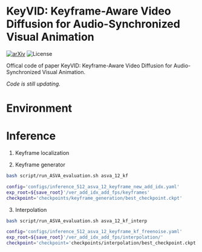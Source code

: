 # KeyVID: Keyframe-Aware Video Diffusion for Audio-Synchronized Visual Animation

[![arXiv](https://img.shields.io/badge/arXiv-2504.09656-b31b1b.svg)](https://arxiv.org/pdf/2504.09656) ![License](https://img.shields.io/github/license/XingruiWang/SuperCLEVR-Physics)

Offical code of paper KeyVID: Keyframe-Aware Video Diffusion for Audio-Synchronized Visual Animation.

*Code is still updating.*

# Environment


# Inference

1. Keyframe localization

2. Keyframe generator

```bash
bash script/run_ASVA_evaluation.sh asva_12_kf
```

```bash
config='configs/inference_512_asva_12_keyframe_new_add_idx.yaml'
exp_root=${save_root}'/ver_add_idx_add_fps/keyframes'
checkpoint='checkpoints/keyframe_generation/best_checkpoint.ckpt'
```


3. Interpolation

```bash
bash script/run_ASVA_evaluation.sh asva_12_kf_interp
```

```bash
config='configs/inference_512_asva_12_keyframe_kf_freenoise.yaml'
exp_root=${save_root}'/ver_add_idx_add_fps/interpolation/'
checkpoint='checkpoint='checkpoints/interpolation/best_checkpoint.ckpt'
```
